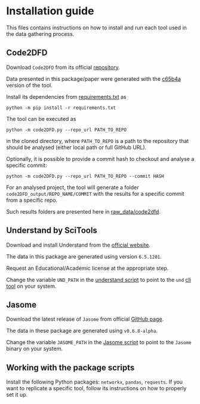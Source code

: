 # Installation guide

This files contains instructions on how to install and run each tool used in the data gathering process.

## Code2DFD

Download `Code2DFD` from its official [repository](https://github.com/tuhh-softsec/code2DFD).

Data presented in this package/paper were generated with the [c65b4a](https://github.com/tuhh-softsec/code2DFD/tree/c65b4a081ed2ca1618319e5dabf9ecf590988059) version of the tool.

Install its dependencies from [requirements.txt](https://github.com/tuhh-softsec/code2DFD/blob/c65b4a081ed2ca1618319e5dabf9ecf590988059/requirements.txt) as 

```
python -m pip install -r requirements.txt
```

The tool can be executed as 

```
python -m code2DFD.py --repo_url PATH_TO_REPO
```

in the cloned directory, where `PATH_TO_REPO` is a path to the repository that should be analysed (either local path or full GitHub URL).

Optionally, it is possible to provide a commit hash to checkout and analyse a specific commit:

```
python -m code2DFD.py --repo_url PATH_TO_REPO --commit HASH
```

For an analysed project, the tool will generate a folder `code2DFD_output/REPO_NAME/COMMIT` with the results for a specific commit from a specific repo.

Such results folders are presented here in [raw_data/code2dfd](raw_data/code2dfd).

## Understand by SciTools

Download and install Understand from the [official website](https://licensing.scitools.com/download).

The data in this package are generated using version `6.5.1201`.

Request an Educational/Academic license at the appropriate step.

Change the variable `UND_PATH` in the [understand script](Scripts/metrics_understand.py) to point to the `und` [cli tool](https://support.scitools.com/support/solutions/articles/70000582798-using-understand-from-the-command-line-with-und) on your system.

## Jasome

Download the latest release of `Jasome` from official [GitHub page](https://github.com/rodhilton/jasome/releases).

The data in these package are generated using `v0.6.8-alpha`.

Change the variable `JASOME_PATH` in the [Jasome script](Scripts/metrics_jasome.py) to point to the `Jasome` binary on your system.

## Working with the package scripts
Install the following Python packages: `networkx`, `pandas`, `requests`.
If you want to replicate a specific tool, follow its instructions on how to properly set it up.

